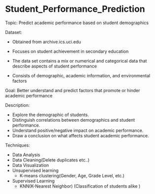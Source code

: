 # Student_Performance_Prediction
Topic: Predict academic performance based on student demographics

Dataset: 
- Obtained from archive.ics.uci.edu

- Focuses on student achievement in secondary education

- The data set contains a mix or numerical and categorical data that describe aspects of student performance

- Consists of demographic, academic information, and environmental factors

Goal: Better understand and predict factors that promote or hinder academic performance

Description: 
- Explore the demographic of students. 
- Distinguish correlations between demographics and student performance. 
- Understand positive/negative impact on academic performance. 
- Draw a conclusion on what affects student academic performance.

Techniques:
- Data Analysis
- Data Cleaning(Delete duplicates etc..)
- Data Visualization
- Unsupervised learning
    - K-means clustering(Gender, Age, Grade Level, etc.)
- Supervised Learning
    - KNN(K-Nearest Neighbor) (Classification of students alike )

